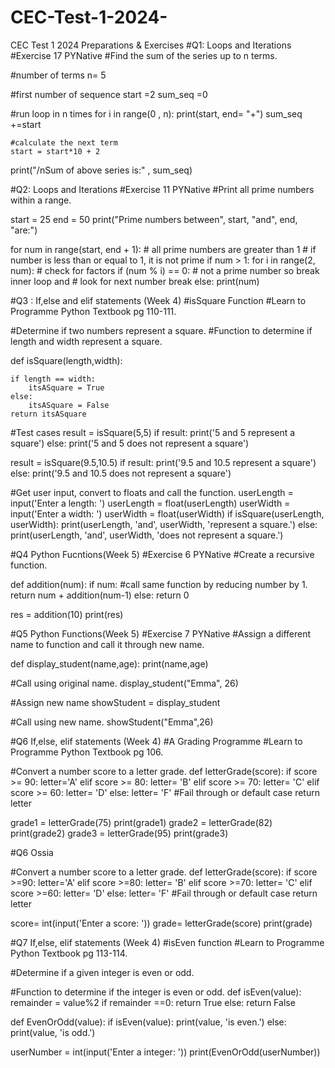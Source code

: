 # CEC-Test-1-2024-
CEC Test 1 2024 Preparations &amp; Exercises
#Q1: Loops and Iterations 
#Exercise 17 PYNative
#Find the sum of the series up to n terms.

#number of terms
n= 5

#first number of sequence
start =2
sum_seq =0

#run loop in n times
for i in range(0 , n):
    print(start, end= "+")
    sum_seq +=start

    #calculate the next term
    start = start*10 + 2

print("/nSum of above series is:" , sum_seq)

#Q2: Loops and Iterations
#Exercise 11 PYNative
#Print all prime numbers within a range.

start = 25
end = 50
print("Prime numbers between", start, "and", end, "are:")

for num in range(start, end + 1):
    # all prime numbers are greater than 1
    # if number is less than or equal to 1, it is not prime
    if num > 1:
        for i in range(2, num):
            # check for factors
            if (num % i) == 0:
                # not a prime number so break inner loop and
                # look for next number
                break
        else:
            print(num)

#Q3 : If,else and elif statements (Week 4)
#isSquare Function
#Learn to Programme Python Textbook pg 110-111.

#Determine if two numbers represent a square.
#Function to determine if length and width represent a square.

def isSquare(length,width):

    if length == width:
        itsASquare = True
    else:
        itsASquare = False
    return itsASquare

#Test cases
result = isSquare(5,5)
if result:
    print('5 and 5 represent a square')
else:
    print('5 and 5 does not represent a square')

result = isSquare(9.5,10.5)
if result:
    print('9.5 and 10.5 represent a square')
else:
    print('9.5 and 10.5 does not represent a square')

#Get user input, convert to floats and call the function.
userLength = input('Enter a length: ')
userLength = float(userLength)
userWidth = input('Enter a width: ')
userWidth = float(userWidth)
if isSquare(userLength, userWidth):
    print(userLength, 'and', userWidth, 'represent a square.')
else:
    print(userLength, 'and', userWidth, 'does not represent a square.')

#Q4 Python Fucntions(Week 5)
#Exercise 6 PYNative
#Create a recursive function.

def addition(num):
    if num:
        #call same function by reducing number by 1.
        return num + addition(num-1)
    else:
        return 0

res = addition(10)
print(res)

#Q5 Python Functions(Week 5)
#Exercise 7 PYNative
#Assign a different name to function and call it through new name.

def display_student(name,age):
    print(name,age)

#Call using original name.
display_student("Emma", 26)

#Assign new name
showStudent = display_student

#Call using new name.
showStudent("Emma",26)

#Q6 If,else, elif statements (Week 4)
#A Grading Programme
#Learn to Programme Python Textbook pg 106.

#Convert a number score to a letter grade.
def letterGrade(score):
    if score >= 90:
        letter='A'
    elif score >= 80:
        letter= 'B'
    elif score >= 70:
        letter= 'C'
    elif score >= 60:
        letter= 'D'
    else:
        letter= 'F' #Fail through or default case
    return letter

grade1 = letterGrade(75)
print(grade1)
grade2 = letterGrade(82)
print(grade2)
grade3 = letterGrade(95)
print(grade3)

#Q6 Ossia

#Convert a number score to a letter grade.
def letterGrade(score):
    if score >=90:
        letter='A'
    elif score >=80:
        letter= 'B'
    elif score >=70:
        letter= 'C'
    elif score >=60:
        letter= 'D'
    else:
        letter= 'F' #Fail through or default case
    return letter

score= int(input('Enter a score: '))
grade= letterGrade(score)
print(grade)

#Q7 If,else, elif statements (Week 4)
#isEven function 
#Learn to Programme Python Textbook pg 113-114.

#Determine if a given integer is even or odd.

#Function to determine if the integer is even or odd.
def isEven(value):
    remainder = value%2
    if remainder ==0:
        return True
    else:
        return False

def EvenOrOdd(value):
    if isEven(value):
        print(value, 'is even.')
    else:
        print(value, 'is odd.')

userNumber = int(input('Enter a integer: '))
print(EvenOrOdd(userNumber))
                 
